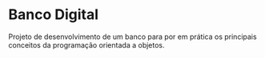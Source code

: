 # Banco Digital

Projeto de desenvolvimento de um banco para por em prática os principais conceitos da programação orientada a objetos.
